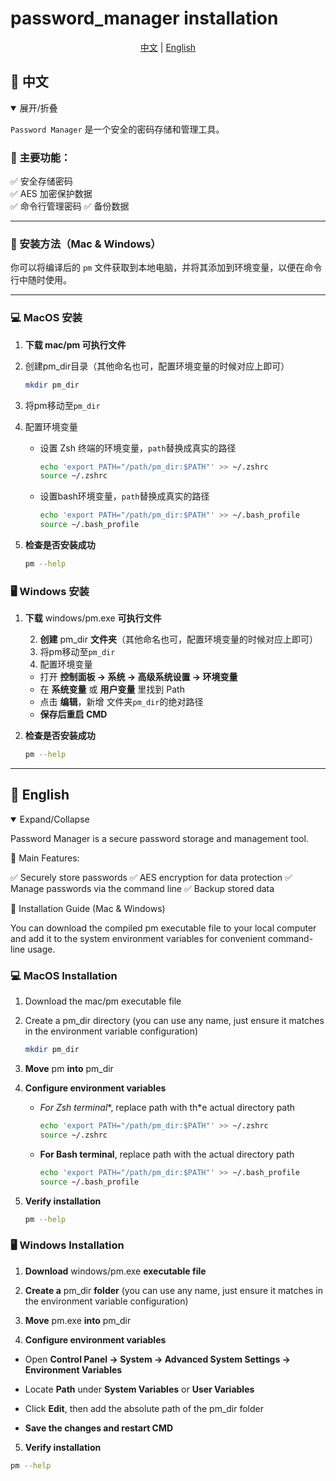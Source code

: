 # password_manager installation
<p align="center">
  <a href="#zh">中文</a> | <a href="#en">English</a>
</p>

## <a id="zh"></a>📌 中文
<details open>
<summary>展开/折叠</summary>

`Password Manager` 是一个安全的密码存储和管理工具。

### 📌 主要功能：
✅ 安全存储密码  
✅ AES 加密保护数据  
✅ 命令行管理密码
✅ 备份数据

---

### 🚀 安装方法（Mac & Windows）
你可以将编译后的 `pm` 文件获取到本地电脑，并将其添加到环境变量，以便在命令行中随时使用。

---

### **💻 MacOS 安装**
1. **下载 mac/pm 可执行文件**

2. 创建pm_dir目录（其他命名也可，配置环境变量的时候对应上即可）

   ```sh
   mkdir pm_dir
   ```

3. 将pm移动至`pm_dir`

4. 配置环境变量

    + 设置 Zsh 终端的环境变量，`path`替换成真实的路径

      ```sh
      echo 'export PATH="/path/pm_dir:$PATH"' >> ~/.zshrc
      source ~/.zshrc
      ```

    + 设置bash环境变量，`path`替换成真实的路径

      ```sh
      echo 'export PATH="/path/pm_dir:$PATH"' >> ~/.bash_profile
      source ~/.bash_profile
      ```

5. **检查是否安装成功**

    ```sh
    pm --help
    ```

### **🖥️ Windows 安装**

1. **下载** windows/pm.exe **可执行文件**

 	2. **创建** pm_dir **文件夹**（其他命名也可，配置环境变量的时候对应上即可）
 	3. 将pm移动至`pm_dir`
 	4. 配置环境变量
     + 打开 **控制面板 → 系统 → 高级系统设置 → 环境变量**
     + 在 **系统变量** 或 **用户变量** 里找到 Path
     + 点击 **编辑**，新增 文件夹`pm_dir`的绝对路径
     + **保存后重启 CMD**

5. **检查是否安装成功**

   ```sh
   pm --help
   ```



</details>

---
## <a id="en"></a>📌 English

<details open>  
<summary>Expand/Collapse</summary>  

Password Manager is a secure password storage and management tool.

📌 Main Features:

✅ Securely store passwords
✅ AES encryption for data protection
✅ Manage passwords via the command line
✅ Backup stored data

🚀 Installation Guide (Mac & Windows)

You can download the compiled pm executable file to your local computer and add it to the system environment variables for convenient command-line usage.

### 💻 MacOS Installation

 1. Download the mac/pm executable file

 2. Create a pm_dir directory (you can use any name, just ensure it matches in the environment variable configuration)

    ```sh
    mkdir pm_dir  
    ```

3.  **Move** pm **into** pm_dir

4. **Configure environment variables**

   + *For Zsh terminal**, replace path with th*e actual directory path

     ```sh
     echo 'export PATH="/path/pm_dir:$PATH"' >> ~/.zshrc  
     source ~/.zshrc 
     ```

   + **For Bash terminal**, replace path with the actual directory path

     ```sh
     echo 'export PATH="/path/pm_dir:$PATH"' >> ~/.bash_profile  
     source ~/.bash_profile 
     ```


5. **Verify installation**

   ```sh
   pm --help 
   ```


### **🖥️ Windows Installation**

1. **Download** windows/pm.exe **executable file**

2. **Create a** pm_dir **folder** (you can use any name, just ensure it matches in the environment variable configuration)

3. **Move** pm.exe **into** pm_dir

4. **Configure environment variables**

+ Open **Control Panel → System → Advanced System Settings → Environment Variables**

+ Locate **Path** under **System Variables** or **User Variables**

+ Click **Edit**, then add the absolute path of the pm_dir folder

+ **Save the changes and restart CMD**

5. **Verify installation**

```sh
pm --help 
```


​    

</details>
